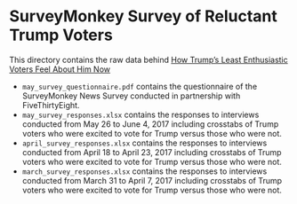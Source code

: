 # SurveyMonkey Survey of Reluctant Trump Voters

This directory contains the raw data behind [How Trump’s Least Enthusiastic Voters Feel About Him Now](https://fivethirtyeight.com/features/how-trumps-least-enthusiastic-voters-feel-about-him-now/)

* `may_survey_questionnaire.pdf` contains the questionnaire of the SurveyMonkey News Survey conducted in partnership with FiveThirtyEight.
* `may_survey_responses.xlsx` contains the responses to interviews conducted from May 26 to June 4, 2017 including crosstabs of Trump voters who were excited to vote for Trump versus those who were not.
* `april_survey_responses.xlsx` contains the responses to interviews conducted from April 18 to April 23, 2017 including crosstabs of Trump voters who were excited to vote for Trump versus those who were not.
* `march_survey_responses.xlsx` contains the responses to interviews conducted from March 31 to April 7, 2017 including crosstabs of Trump voters who were excited to vote for Trump versus those who were not.
